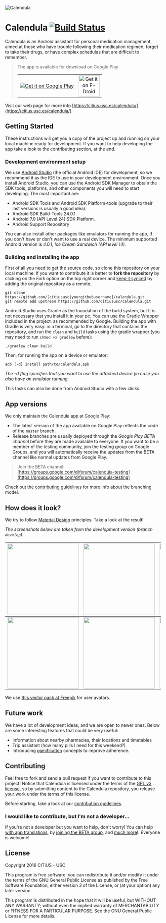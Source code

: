 ![Calendula](https://tec.citius.usc.es/calendula/github-assets/calendula_promo_google_play.png)
# Calendula [![Build Status](https://travis-ci.org/citiususc/calendula.svg?branch=master)](https://travis-ci.org/citiususc/calendula)

Calendula is an Android assistant for personal medication management, aimed at those who have trouble following their medication regimen, forget to take their drugs, or have complex schedules that are difficult to remember.

> The app is available for download on Google Play
>
><table>
>    <tr>
>        <td align="center"><a href="https://play.google.com/store/apps/details?id=es.usc.citius.servando.calendula"><img src="https://play.google.com/intl/en_us/badges/images/badge_new.png" alt="Get it on Google Play" ></a></td>
>        <td align="center"><a href="https://f-droid.org/packages/es.usc.citius.servando.calendula/"><img src="https://gitlab.com/fdroid/artwork/raw/master/badge/get-it-on.png" alt="Get it on F-Droid" height="68"></a></td>
>    </tr>
></table>
Visit our web page for more info  [https://citius.usc.es/calendula/](https://citius.usc.es/calendula/)

## Getting Started

These instructions will get you a copy of the project up and running on your local machine ready for development. If you want to help developing the app take a look to the contributing section, at the end.

### Development environment setup

We use [Android Studio](https://developer.android.com/studio/index.html) (the official Android IDE) for development, so we recommend it as the IDE to use in your development environment. Once you install Android Studio, you can use the Android SDK Manager to obtain the SDK tools, platforms, and other components you will need to start developing. The most important are:

 * Android SDK Tools and Android SDK Platform-tools (upgrade to their last versions is usually a good idea).
 * Android SDK Build-Tools 24.0.1.
 * Android 7.0 (API Level 24) SDK Platform.
 * Android Support Repository

You can also install other packages like emulators for running the app, if you don't have or don't want to use a real device. The minimum supported Android version is *4.0.1, Ice Cream Sandwich (API level 14).*

### Building and installing the app

First of all you need to get the source code, so clone this repository  on your local machine. If you want to contribute it is better to **fork the repository** by clicking on the *Fork* option on the top right corner and
 [keep it synced](https://help.github.com/articles/syncing-a-fork) by adding the original repository as a remote.

```
git clone https://github.com/[citiususc|yourgithubusername]/calendula.git
git remote add upstream https://github.com/citiususc/calendula.git
```

Android Studio uses Gradle as the foundation of the build system, but It is not necessary that you install it in your pc. You can use the [Gradle Wrapper](https://docs.gradle.org/current/userguide/gradle_wrapper.html) included in the project, as recommended by Google. Building the app with
Gradle is very easy: in a terminal, go to the directory that contains the repository, and run the `clean` and `build` tasks using the gradle wrapper (you may need to run `chmod +x gradlew` before):
```
./gradlew clean build
```

Then, for running the app on a device or emulator:
```
adb [-d] install path/to/calendula.apk
```
*The -d flag specifies that you want to use the attached device (in case you also have an emulator running.*

This tasks can also be done from Android Studio with a few clicks.

## App versions
We only maintain the Calendula app at Google Play:

 * The latest version of the app available on Google Play reflects the code of the `master` branch.
 * Release branches are usually deployed through the *Google Play BETA channel* before they are made available to everyone. If you want to be a member of the testing community, join the testing group on Google Groups, and you will automatically receive the updates from the BETA channel like normal updates from Google Play.

> Join the  BETA channel: [https://groups.google.com/d/forum/calendula-testing](https://groups.google.com/d/forum/calendula-testing)

Check out the [contributing guidelines](CONTRIBUTING.md) for more info about the branching model.

## How does it look? ##

We try to follow [Material Design](https://material.google.com/#) principles. Take a look at the result!

*The screenshots below are taken from the development version (branch `develop`).*

  | <img src="https://tec.citius.usc.es/calendula/github-assets/home.png" width="230px"/>  | <img src="https://tec.citius.usc.es/calendula/github-assets/agenda.png" width="230px"/> | <img src="https://tec.citius.usc.es/calendula/github-assets/schedules.png" width="230px"/>
  |:---:|:---:|:---:|
  | <img src="https://tec.citius.usc.es/calendula/github-assets/aviso.png" width="230px"/> | <img src="https://tec.citius.usc.es/calendula/github-assets/navdrawer.png" width="230px"/> | <img src="https://tec.citius.usc.es/calendula/github-assets/profile.png" width="230px"/>


We use <a href="http://www.freepik.com/free-vector/people-avatars_761436.htm">this vector pack at Freepik</a> for user avatars.

## Future work ##

We have a lot of development ideas, and we are open to newer ones. Below are some interesting features that could be very useful:

 * Information about nearby pharmacies, their locations and timetables
 * Trip assistant (how many pills I need for this weekend?)
 * Introducing [gamification](https://en.wikipedia.org/wiki/Gamification) concepts to improve adherence.


## Contributing ##
Feel free to fork and send a pull request if you want to contribute to this project! Notice that Calendula is licensed under the terms of the [GPL v3 license](LICENSE.md), so by submitting content to the Calendula repository, you release your work under the terms of this license.

Before starting, take a look at our [contribution guidelines](CONTRIBUTING.md).

### I would like to contribute, but I'm not a developer...
If you're not a developer but you want to help, don't worry! You can help [with app translations](CONTRIBUTING.md#help-with-app-translations), by [joining the BETA group](#app-versions), and [much more](CONTRIBUTING.md#i-would-like-to-contribute-but-im-not-a-developer)!. Everyone is welcome!

## License

Copyright 2016 CITIUS - USC

This program is free software: you can redistribute it and/or modify
it under the terms of the GNU General Public License as published by
the Free Software Foundation, either version 3 of the License, or
(at your option) any later version.

This program is distributed in the hope that it will be useful,
but WITHOUT ANY WARRANTY; without even the implied warranty of
MERCHANTABILITY or FITNESS FOR A PARTICULAR PURPOSE.  See the
GNU General Public License for more details.
